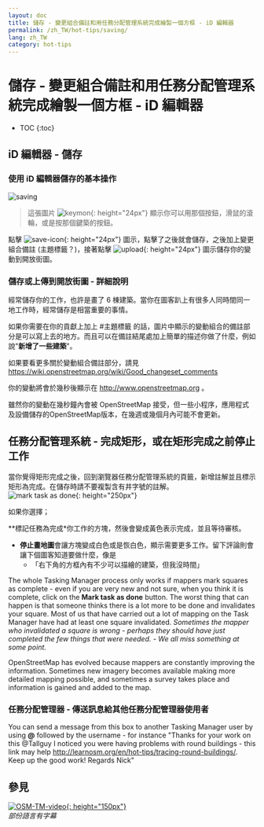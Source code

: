 ```yaml
---
layout: doc
title: 儲存 - 變更組合備註和用任務分配管理系統完成繪製一個方框 - iD 編輯器
permalink: /zh_TW/hot-tips/saving/
lang: zh_TW
category: hot-tips
---
```


儲存 - 變更組合備註和用任務分配管理系統完成繪製一個方框 - iD 編輯器
============

- TOC
{:toc}

iD 編輯器 - 儲存
------------------

### 使用 iD 編輯器儲存的基本操作 ###

![saving][]

> 這張圖片 ![keymon]{: height="24px"} 顯示你可以用那個按鈕，滑鼠的滾輪，或是按那個鍵築的按鈕。  

點擊 ![save-icon]{: height="24px"} 圖示，點擊了之後就會儲存，之後加上變更組合備註 (主題標籤？)，接著點擊 ![upload]{: height="24px"} 圖示儲存你的變動到開放街圖。  

### 儲存或上傳到開放街圖 - 詳細說明 ###

經常儲存你的工作，也許是畫了 6 棟建築。當你在圖客趴上有很多人同時間同一地工作時，經常儲存是相當重要的事情。  

如果你需要在你的貢獻上加上 #主題標籤 的話，圖片中顯示的變動組合的備註部分是可以寫上去的地方。而且可以在備註結尾處加上簡單的描述你做了什麼，例如說"**新增了一些建築**"。  

如果要看更多關於變動組合備註部分，請見  <https://wiki.openstreetmap.org/wiki/Good_changeset_comments>  

你的變動將會於幾秒後顯示在 <http://www.openstreetmap.org> 。  

雖然你的變動在幾秒鐘內會被 OpenStreetMap 接受，但一些小程序，應用程式及設備儲存的OpenStreetMap版本，在幾週或幾個月內可能不會更新。  

任務分配管理系統 - 完成矩形，或在矩形完成之前停止工作  
-------------------------------------------------------------------

當你覺得矩形完成之後，回到瀏覽器任務分配管理系統的頁籤，新增註解並且標示矩形為完成。在儲存時請不要複製含有井字號的註解。  
![mark task as done]{: height="250px"}  

如果你選擇；

**標記任務為完成*你工作的方塊，然後會變成黃色表示完成，並且等待審核。  
- **停止畫地圖**會讓方塊變成白色或是恢白色，顯示需要更多工作。留下評論則會讓下個圖客知道要做什麼，像是   
    - 「右下角的方框內有不少可以描繪的建築，但我沒時間」  

The whole Tasking Manager process only works if mappers mark squares as complete - even if you are very new and not sure, when you think it is complete, click on the **Mark task as done** button. The worst thing that can happen is that someone thinks there is a lot more to be done and invalidates your square. Most of us that have carried out a lot of mapping on the Task Manager have had at least one square invalidated. *Sometimes the mapper who invalidated a square is wrong - perhaps they should have just completed the few things that were needed. - We all miss something at some point.*  

OpenStreetMap has evolved because mappers are constantly improving the information. Sometimes new imagery becomes available making more detailed mapping possible, and sometimes a survey takes place and information is gained and added to the map.   

### 任務分配管理器 - 傳送訊息給其他任務分配管理器使用者 ###
You can send a message from this box to another Tasking Manager user by using **@** followed by the username - for instance "Thanks for your work on this @Tallguy I noticed you were having problems with round buildings - this link may help http://learnosm.org/en/hot-tips/tracing-round-buildings/. Keep up the good work! Regards Nick"  

參見  
---------

[![OSM-TM-video]{: height="150px"}](https://www.youtube.com/watch?v=_feTGQXLf_M&list=PLb9506_-6FMHZ3nwn9heri3xjQKrSq1hN&index=9 "人道主義OpenStreetMap團隊 - 任務分配管理系統教學影片")  
*部份語言有字幕*  



[saving]:/images/hot-tips/saving.gif
[keymon]:/images/hot-tips/keymon.png
[mark task as done]:/images/hot-tips/mark-task-as-done.png
[save-icon]: /images/beginner/save-icon.png "Save icon"
[upload]: /images/beginner/upload.png "Upload"
[arrow-up]: /images/arrow-up.png
[OSM-TM-video]: /images/hot-tips/OSM-TM-video.png "Humanitarian OpenStreetMap Team - Tasking Manager Tutorial Videos"